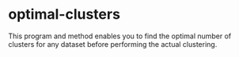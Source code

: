 # optimal-clusters
This program and method enables you to find the optimal number of clusters for any dataset before performing the actual clustering.
